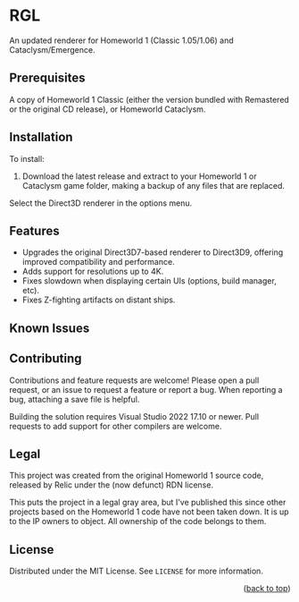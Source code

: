 # RGL

An updated renderer for Homeworld 1 (Classic 1.05/1.06) and Cataclysm/Emergence.

## Prerequisites

A copy of Homeworld 1 Classic (either the version bundled with Remastered or the original CD release), or Homeworld Cataclysm.

## Installation

To install:

1. Download the latest release and extract to your Homeworld 1 or Cataclysm game folder, making a backup of any files that are replaced.

Select the Direct3D renderer in the options menu.

## Features
- Upgrades the original Direct3D7-based renderer to Direct3D9, offering improved compatibility and performance.
- Adds support for resolutions up to 4K.
- Fixes slowdown when displaying certain UIs (options, build manager, etc).
- Fixes Z-fighting artifacts on distant ships.

## Known Issues

## Contributing

Contributions and feature requests are welcome! Please open a pull request, or an issue to request a feature or report a bug. When reporting a bug, attaching a save file is helpful.

Building the solution requires Visual Studio 2022 17.10 or newer. Pull requests to add support for other compilers are welcome.

## Legal

This project was created from the original Homeworld 1 source code, released by Relic under the (now defunct) RDN license.

This puts the project in a legal gray area, but I've published this since other projects based on the Homeworld 1 code have not been taken down. It is up to the IP owners to object. All ownership of the code belongs to them.

## License

Distributed under the MIT License. See `LICENSE` for more information.

<p align="right">(<a href="#readme-top">back to top</a>)</p>
